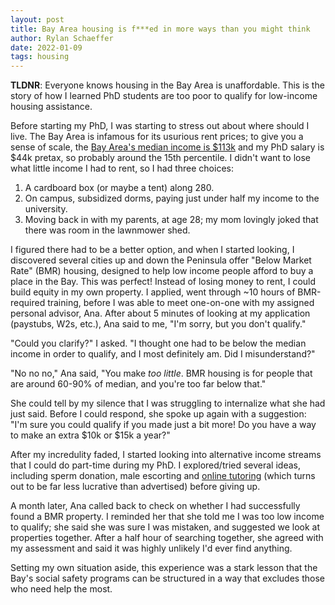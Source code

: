 ```yaml
---
layout: post
title: Bay Area housing is f***ed in more ways than you might think
author: Rylan Schaeffer
date: 2022-01-09
tags: housing
---
```



__TLDNR__: Everyone knows housing in the Bay Area is unaffordable. This is the story of
how I learned PhD students are too poor to qualify for low-income housing assistance.


Before starting my PhD, I was starting to stress out about where should I live.
The Bay Area is infamous for its usurious rent prices; to give you a sense of scale,
the [Bay Area's median income is $113k](http://www.bayareaeconomy.org/wp-content/uploads/2021/03/Income-Inequality_3.10.21.pdf)
and my PhD salary is $44k pretax, so probably around the 15th percentile.
I didn't want to lose what little income I had to rent, so I had three choices:

1. A cardboard box (or maybe a tent) along 280.
2. On campus, subsidized dorms, paying just under half my income to the university.
3. Moving back in with my parents, at age 28; my mom lovingly joked that there was room in the lawnmower shed.

I figured there had to be a better option, and when I started looking,
I discovered several cities up and down the Peninsula offer "Below Market Rate"
(BMR) housing, designed to help low income people afford to buy a place
in the Bay. This was perfect! Instead of losing money to rent, I could build equity
in my own property. I applied, went through ~10 hours of BMR-required training, 
before I was able to meet one-on-one with my assigned personal advisor, Ana. 
After about 5 minutes of looking at my application (paystubs, W2s, etc.), 
Ana said to me, "I'm sorry, but you don't qualify."

"Could you clarify?" I asked. "I thought one had to be below the median income 
in order to qualify, and I most definitely am. Did I misunderstand?" 

"No no no," Ana said, "You make _too little_. BMR housing is for people that are
around 60-90% of median, and you're too far below that."

She could tell by my silence that I was struggling to internalize what she had just
said. Before I could respond, she spoke up again with a suggestion: "I'm sure
you could qualify if you made just a bit more! Do you have a way to make an 
extra $10k or $15k a year?"

After my incredulity faded, I started looking into alternative income streams that
I could do part-time during my PhD. I explored/tried several ideas,
including sperm donation, male escorting and [online tutoring](2022-01-08-quitting-wyzant.html)
(which turns out to be far less lucrative than advertised) before giving up.

A month later, Ana called back to check on whether I had successfully found a BMR
property. I reminded her that she told me I was too low income to qualify; she said she
was sure I was mistaken, and suggested we look at properties together. After a half hour of searching
together, she agreed with my assessment and said it was highly unlikely I'd ever find anything.

Setting my own situation aside, this experience was a stark lesson that the Bay's
social safety programs can be structured in a way that excludes those who need help the most.

